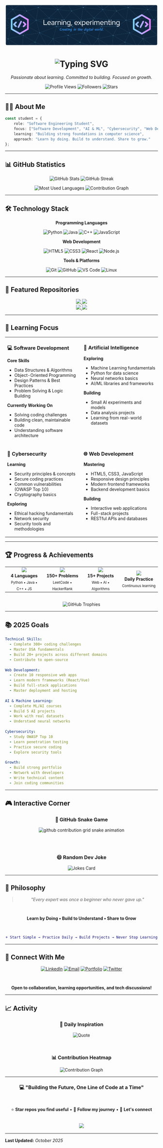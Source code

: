 <!-- 🌌 GitHub Profile Banner -->
<p align="center">
  <img src="https://github.com/mohamedalrashadi/mohamedalrashadi/blob/main/github-header-banner.png" alt="Header" />
</p>

<h1 align="center">
  <img src="https://readme-typing-svg.herokuapp.com?font=Fira+Code&weight=600&size=28&pause=1000&color=58A6FF&center=true&vCenter=true&width=600&lines=Mohammed+Al+Rashadi;Software+Engineering+Student;Building+Tomorrow's+Solutions" alt="Typing SVG" />
</h1>

<p align="center">
  <em>Passionate about learning. Committed to building. Focused on growth.</em>
</p>

<p align="center">
  <img src="https://komarev.com/ghpvc/?username=mohamedalrashadi&label=Profile%20Views&color=0891b2&style=flat" alt="Profile Views" />
  <img src="https://img.shields.io/github/followers/mohamedalrashadi?label=Followers&style=flat&color=0891b2" alt="Followers" />
  <img src="https://img.shields.io/github/stars/mohamedalrashadi?label=Total%20Stars&style=flat&color=0891b2" alt="Stars" />
</p>

---

## 👨‍💻 **About Me**

```typescript
const student = {
    role: "Software Engineering Student",
    focus: ["Software Development", "AI & ML", "Cybersecurity", "Web Development"],
    learning: "Building strong foundations in computer science",
    approach: "Learn by doing. Build to understand. Share to grow."
};
```

---

## 📊 **GitHub Statistics**

<p align="center">
  <img width="49%" src="https://github-readme-stats.vercel.app/api?username=mohamedalrashadi&show_icons=true&theme=github_dark&hide_border=true&bg_color=0D1117&title_color=58A6FF&icon_color=1F6FEB&text_color=C9D1D9&ring_color=58A6FF&count_private=true&include_all_commits=true&cache_seconds=1800" alt="GitHub Stats" />
  <img width="49%" src="https://streak-stats.demolab.com/?user=mohamedalrashadi&theme=github-dark-blue&hide_border=true&background=0D1117&ring=58A6FF&fire=FF6B6B&currStreakLabel=58A6FF&sideLabels=C9D1D9&dates=8B949E" alt="GitHub Streak" />
</p>

<p align="center">
  <img width="49%" src="https://github-readme-stats.vercel.app/api/top-langs/?username=mohamedalrashadi&layout=compact&theme=github_dark&hide_border=true&bg_color=0D1117&title_color=58A6FF&text_color=C9D1D9&langs_count=8&hide=html,css" alt="Most Used Languages" />
  <img width="49%" src="https://github-readme-activity-graph.vercel.app/graph?username=mohamedalrashadi&theme=github-compact&hide_border=true&bg_color=0D1117&color=58A6FF&line=1F6FEB&point=58A6FF&area=true&area_color=1F6FEB&height=180" alt="Contribution Graph" />
</p>

---

## 🛠️ **Technology Stack**

<div align="center">

**Programming Languages**

![Python](https://img.shields.io/badge/Python-3776AB?style=for-the-badge&logo=python&logoColor=white)
![Java](https://img.shields.io/badge/Java-ED8B00?style=for-the-badge&logo=openjdk&logoColor=white)
![C++](https://img.shields.io/badge/C++-00599C?style=for-the-badge&logo=cplusplus&logoColor=white)
![JavaScript](https://img.shields.io/badge/JavaScript-F7DF1E?style=for-the-badge&logo=javascript&logoColor=black)

**Web Development**

![HTML5](https://img.shields.io/badge/HTML5-E34F26?style=for-the-badge&logo=html5&logoColor=white)
![CSS3](https://img.shields.io/badge/CSS3-1572B6?style=for-the-badge&logo=css3&logoColor=white)
![React](https://img.shields.io/badge/React-20232A?style=for-the-badge&logo=react&logoColor=61DAFB)
![Node.js](https://img.shields.io/badge/Node.js-339933?style=for-the-badge&logo=nodedotjs&logoColor=white)

**Tools & Platforms**

![Git](https://img.shields.io/badge/Git-F05032?style=for-the-badge&logo=git&logoColor=white)
![GitHub](https://img.shields.io/badge/GitHub-181717?style=for-the-badge&logo=github&logoColor=white)
![VS Code](https://img.shields.io/badge/VS_Code-007ACC?style=for-the-badge&logo=visual-studio-code&logoColor=white)
![Linux](https://img.shields.io/badge/Linux-FCC624?style=for-the-badge&logo=linux&logoColor=black)

</div>

---

## 📂 **Featured Repositories**

<div align="center">
  <a href="https://github.com/mohamedalrashadi/Java">
    <img width="49%" src="https://github-readme-stats.vercel.app/api/pin/?username=mohamedalrashadi&repo=Java&theme=github_dark&hide_border=true&bg_color=0D1117&title_color=58A6FF&icon_color=1F6FEB&text_color=C9D1D9" />
  </a>
  <a href="https://github.com/mohamedalrashadi/Cpp">
    <img width="49%" src="https://github-readme-stats.vercel.app/api/pin/?username=mohamedalrashadi&repo=Cpp&theme=github_dark&hide_border=true&bg_color=0D1117&title_color=58A6FF&icon_color=1F6FEB&text_color=C9D1D9" />
  </a>
</div>

<div align="center">
  <a href="https://github.com/mohamedalrashadi/Python">
    <img width="49%" src="https://github-readme-stats.vercel.app/api/pin/?username=mohamedalrashadi&repo=Python&theme=github_dark&hide_border=true&bg_color=0D1117&title_color=58A6FF&icon_color=1F6FEB&text_color=C9D1D9" />
  </a>
  <a href="https://github.com/mohamedalrashadi/Javascript">
    <img width="49%" src="https://github-readme-stats.vercel.app/api/pin/?username=mohamedalrashadi&repo=Javascript&theme=github_dark&hide_border=true&bg_color=0D1117&title_color=58A6FF&icon_color=1F6FEB&text_color=C9D1D9" />
  </a>
</div>

---

## 🎯 **Learning Focus**

<table>
<tr>
<td width="50%" valign="top">

### 💻 **Software Development**

**Core Skills**
- Data Structures & Algorithms
- Object-Oriented Programming
- Design Patterns & Best Practices
- Problem Solving & Logic Building

**Currently Working On**
- Solving coding challenges
- Building clean, maintainable code
- Understanding software architecture

</td>
<td width="50%" valign="top">

### 🤖 **Artificial Intelligence**

**Exploring**
- Machine Learning fundamentals
- Python for data science
- Neural networks basics
- AI/ML libraries and frameworks

**Building**
- Small AI experiments and models
- Data analysis projects
- Learning from real-world datasets

</td>
</tr>
<tr>
<td width="50%" valign="top">

### 🔐 **Cybersecurity**

**Learning**
- Security principles & concepts
- Secure coding practices
- Common vulnerabilities (OWASP Top 10)
- Cryptography basics

**Exploring**
- Ethical hacking fundamentals
- Network security
- Security tools and methodologies

</td>
<td width="50%" valign="top">

### 🌐 **Web Development**

**Mastering**
- HTML5, CSS3, JavaScript
- Responsive design principles
- Modern frontend frameworks
- Backend development basics

**Building**
- Interactive web applications
- Full-stack projects
- RESTful APIs and databases

</td>
</tr>
</table>

---

## 🏆 **Progress & Achievements**

<div align="center">

<table>
<tr>
<td align="center" width="25%">
<img src="https://user-images.githubusercontent.com/74038190/216122041-518ac897-8d92-4c6b-9b3f-ca01dcaf38ee.png" width="60" />
<br><strong>4 Languages</strong>
<br><sub>Python • Java • C++ • JS</sub>
</td>
<td align="center" width="25%">
<img src="https://user-images.githubusercontent.com/74038190/212257454-16e3712e-945a-4ca2-b238-408ad0bf87e6.gif" width="60" />
<br><strong>150+ Problems</strong>
<br><sub>LeetCode • HackerRank</sub>
</td>
<td align="center" width="25%">
<img src="https://user-images.githubusercontent.com/74038190/212257472-08e52665-c503-4bd9-aa20-f5a4dae769b5.gif" width="60" />
<br><strong>15+ Projects</strong>
<br><sub>Web • AI • Algorithms</sub>
</td>
<td align="center" width="25%">
<img src="https://user-images.githubusercontent.com/74038190/212257468-1e9a91f1-b626-4baa-b15d-5c385dfa7ed2.gif" width="60" />
<br><strong>Daily Practice</strong>
<br><sub>Continuous learning</sub>
</td>
</tr>
</table>

<br>

<img src="https://github-profile-trophy.vercel.app/?username=mohamedalrashadi&theme=tokyonight&no-frame=true&no-bg=false&margin-w=4&column=4" alt="GitHub Trophies" />

</div>

---

## 📚 **2025 Goals**

```yaml
Technical Skills:
  - Complete 300+ coding challenges
  - Master DSA fundamentals
  - Build 20+ projects across different domains
  - Contribute to open-source

Web Development:
  - Create 10 responsive web apps
  - Learn modern frameworks (React/Vue)
  - Build full-stack applications
  - Master deployment and hosting

AI & Machine Learning:
  - Complete ML/AI courses
  - Build 5 AI projects
  - Work with real datasets
  - Understand neural networks

Cybersecurity:
  - Study OWASP Top 10
  - Learn penetration testing
  - Practice secure coding
  - Explore security tools

Growth:
  - Build strong portfolio
  - Network with developers
  - Write technical content
  - Join coding communities
```

---

## 🎮 **Interactive Corner**

<div align="center">

### 🐍 **GitHub Snake Game**

<picture>
  <source media="(prefers-color-scheme: dark)" srcset="https://raw.githubusercontent.com/mohamedalrashadi/mohamedalrashadi/output/github-contribution-grid-snake-dark.svg">
  <source media="(prefers-color-scheme: light)" srcset="https://raw.githubusercontent.com/mohamedalrashadi/mohamedalrashadi/output/github-contribution-grid-snake.svg">
  <img alt="github contribution grid snake animation" src="https://raw.githubusercontent.com/mohamedalrashadi/mohamedalrashadi/output/github-contribution-grid-snake.svg">
</picture>

<br><br>

### 😄 **Random Dev Joke**

<img src="https://readme-jokes.vercel.app/api?theme=tokyonight&hideBorder" alt="Jokes Card" />

</div>

---

## 💭 **Philosophy**

<div align="center">

> *"Every expert was once a beginner who never gave up."*

<br>

**Learn by Doing • Build to Understand • Share to Grow**

<br>

```diff
+ Start Simple → Practice Daily → Build Projects → Never Stop Learning
```

</div>

---

## 🤝 **Connect With Me**

<div align="center">

[![LinkedIn](https://img.shields.io/badge/LinkedIn-0077B5?style=for-the-badge&logo=linkedin&logoColor=white)](https://linkedin.com/in/mohamedalrashadi)
[![Email](https://img.shields.io/badge/Email-D14836?style=for-the-badge&logo=gmail&logoColor=white)](mailto:your.email@example.com)
[![Portfolio](https://img.shields.io/badge/Portfolio-000000?style=for-the-badge&logo=About.me&logoColor=white)](https://yourportfolio.com)
[![Twitter](https://img.shields.io/badge/Twitter-1DA1F2?style=for-the-badge&logo=twitter&logoColor=white)](https://twitter.com/yourusername)

<br>

**Open to collaboration, learning opportunities, and tech discussions!**

</div>

---

## 📈 **Activity**

<div align="center">

### 💭 **Daily Inspiration**

![Quote](https://quotes-github-readme.vercel.app/api?type=horizontal&theme=tokyonight)

<br>

### 📊 **Contribution Heatmap**

<img src="https://ghchart.rshah.org/58A6FF/mohamedalrashadi" alt="Contribution Graph" />

</div>

---

<div align="center">

### 💻 **"Building the Future, One Line of Code at a Time"**

<br>

⭐ **Star repos you find useful** • 🔄 **Follow my journey** • 💬 **Let's connect**

<br>

<img src="https://capsule-render.vercel.app/api?type=waving&color=gradient&customColorList=6,11,20&height=100&section=footer&text=Thanks%20for%20Visiting!&fontSize=30&fontColor=fff&animation=twinkling&fontAlignY=65" />

</div>

---

**Last Updated:** *October 2025*
